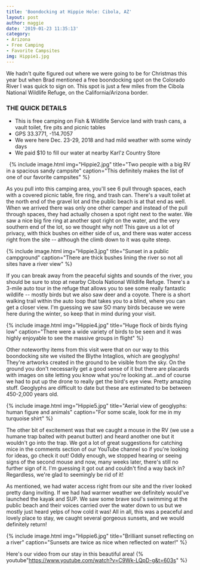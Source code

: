 ```yaml
---
title: 'Boondocking at Hippie Hole: Cibola, AZ'
layout: post
author: maggie
date: '2019-01-23 11:35:13'
category:
- Arizona
- Free Camping
- Favorite Campsites
img: Hippie1.jpg
---
```


We hadn't quite figured out where we were going to be for Christmas this year but when Brad mentioned a free boondocking spot on the Colorado River I was quick to sign on. This spot is just a few miles from the Cibola National Wildlife Refuge, on the California/Arizona border.

### THE QUICK DETAILS
* This is free camping on Fish & Wildlife Service land with trash cans, a vault toilet, fire pits and picnic tables
* GPS 33.3771, -114.7057
* We were here Dec. 23-29, 2018 and had mild weather with some windy days
* We paid $10 to fill our water at nearby Karl'z Country Store

&nbsp;
{% include image.html img="Hippie2.jpg" title="Two people with a big RV in a spacious sandy campsite" caption="This definitely makes the list of one of our favorite campsites" %}

As you pull into this camping area, you'll see 6 pull through spaces, each with a covered picnic table, fire ring, and trash can. There's a vault toilet at the north end of the gravel lot and the public beach is at that end as well. When we arrived there was only one other camper and instead of the pull through spaces, they had actually chosen a spot right next to the water. We saw a nice big fire ring at another spot right on the water, and the very southern end of the lot, so we thought why not! This gave us a lot of privacy, with thick bushes on either side of us, and there was water access right from the site -- although the climb down to it was quite steep.

{% include image.html img="Hippie3.jpg" title="Sunset in a public campground" caption="There are thick bushes lining the river so not all sites have a river view" %}

If you can break away from the peaceful sights and sounds of the river, you should be sure to stop at nearby Cibola National Wildlife Refuge. There's a 3-mile auto tour in the refuge that allows you to see some really fantastic wildlife -- mostly birds but we also saw deer and a coyote. There is a short walking trail within the auto loop that takes you to a blind, where you can get a closer view. I'm guessing we saw SO many birds because we were here during the winter, so keep that in mind during your visit.

{% include image.html img="Hippie4.jpg" title="Huge flock of birds flying low" caption="There were a wide variety of birds to be seen and it was highly enjoyable to see the massive groups in flight" %}

Other noteworthy items from this visit were that on our way to this boondocking site we visited the Blythe Intaglios, which are geoglyphs! They're artworks created in the ground to be visible from the sky. On the ground you don't necessarily get a good sense of it but there are placards with images on site letting you know what you're looking at...and of course we had to put up the drone to really get the bird's eye view. Pretty amazing stuff. Geoglyphs are difficult to date but these are estimated to be between 450-2,000 years old.

{% include image.html img="Hippie5.jpg" title="Aerial view of geoglyphs: human figure and animals" caption="For some scale, look for me in my turquoise shirt" %}

The other bit of excitement was that we caught a mouse in the RV (we use a humane trap baited with peanut butter) and heard another one but it wouldn't go into the trap. We got a lot of great suggestions for catching mice in the comments section of our YouTube channel so if you're looking for ideas, go check it out! Oddly enough, we stopped hearing or seeing signs of the second mouse and now, many weeks later, there's still no further sign of it. I'm guessing it got out and couldn't find a way back in? Regardless, we're glad to seemingly be rid of it!

As mentioned, we had water access right from our site and the river looked pretty dang inviting. If we had had warmer weather we definitely would've launched the kayak and SUP. We saw some brave soul's swimming at the public beach and their voices carried over the water down to us but we mostly just heard yelps of how cold it was! All in all, this was a peaceful and lovely place to stay, we caught several gorgeous sunsets, and we would definitely return!

{% include image.html img="Hippie6.jpg" title="Brilliant sunset reflecting on a river" caption="Sunsets are twice as nice when reflected on water!" %}

Here's our video from our stay in this beautiful area!
{% youtube"https://www.youtube.com/watch?v=C9Wk-LQpD-g&t=603s" %}